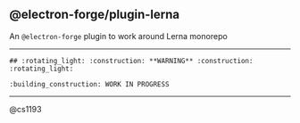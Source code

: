 @electron-forge/plugin-lerna
----------------------------

An `@electron-forge` plugin to work around Lerna monorepo

-----

```
## :rotating_light: :construction: **WARNING** :construction: :rotating_light:

:building_construction: WORK IN PROGRESS

```

-----

@cs1193

